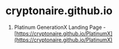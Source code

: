 # cryptonaire.github.io
1. Platinum GenerationX Landing Page - [https://cryptonaire.github.io/PlatinumX](https://cryptonaire.github.io/PlatinumX)
